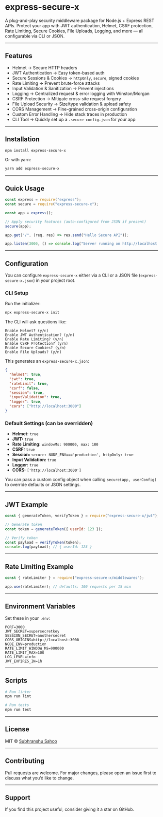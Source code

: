 # express-secure-x

A plug-and-play security middleware package for Node.js + Express REST APIs. Protect your app with JWT authentication, Helmet, CSRF protection, Rate Limiting, Secure Cookies, File Uploads, Logging, and more — all configurable via CLI or JSON.

---

## Features

- Helmet → Secure HTTP headers  
- JWT Authentication → Easy token-based auth  
- Secure Sessions & Cookies → `httpOnly`, `secure`, signed cookies  
- Rate Limiting → Prevent brute-force attacks  
- Input Validation & Sanitization → Prevent injections  
- Logging → Centralized request & error logging with Winston/Morgan  
- CSRF Protection → Mitigate cross-site request forgery  
- File Upload Security → Size/type validation & upload safety  
- CORS Management → Fine-grained cross-origin configuration  
- Custom Error Handling → Hide stack traces in production  
- CLI Tool → Quickly set up a `.secure-config.json` for your app  

---

## Installation

```bash
npm install express-secure-x
```

Or with yarn:

```bash
yarn add express-secure-x
```

---

## Quick Usage

```js
const express = require("express");
const secure = require("express-secure-x");

const app = express();

// Apply security features (auto-configured from JSON if present)
secure(app);

app.get("/", (req, res) => res.send("Hello Secure API"));

app.listen(3000, () => console.log("Server running on http://localhost:3000"));
```

---

## Configuration

You can configure `express-secure-x` either via a CLI or a JSON file (`express-secure-x.json`) in your project root.

### CLI Setup

Run the initializer:

```bash
npx express-secure-x init
```

The CLI will ask questions like:

```
Enable Helmet? (y/n)
Enable JWT Authentication? (y/n)
Enable Rate Limiting? (y/n)
Enable CSRF Protection? (y/n)
Enable Secure Cookies? (y/n)
Enable File Uploads? (y/n)
```

This generates an `express-secure-x.json`:

```json
{
  "helmet": true,
  "jwt": true,
  "rateLimit": true,
  "csrf": false,
  "session": true,
  "inputValidation": true,
  "logger": true,
  "cors": ["http://localhost:3000"]
}
```

### Default Settings (can be overridden)

- **Helmet:** `true`  
- **JWT:** `true`  
- **Rate Limiting:** `windowMs: 900000, max: 100`  
- **CSRF:** `true`  
- **Session:** `secure: NODE_ENV==='production', httpOnly: true`  
- **Input Validation:** `true`  
- **Logger:** `true`  
- **CORS:** `['http://localhost:3000']`

You can pass a custom config object when calling `secure(app, userConfig)` to override defaults or JSON settings.

---

## JWT Example

```js
const { generateToken, verifyToken } = require("express-secure-x/jwt");

// Generate token
const token = generateToken({ userId: 123 });

// Verify token
const payload = verifyToken(token);
console.log(payload); // { userId: 123 }
```

---

## Rate Limiting Example

```js
const { rateLimiter } = require("express-secure-x/middlewares");

app.use(rateLimiter); // defaults: 100 requests per 15 min
```

---

## Environment Variables

Set these in your `.env`:

```env
PORT=3000
JWT_SECRET=supersecretkey
SESSION_SECRET=anothersecret
CORS_ORIGINS=http://localhost:3000
NODE_ENV=production
RATE_LIMIT_WINDOW_MS=900000
RATE_LIMIT_MAX=100
LOG_LEVEL=info
JWT_EXPIRES_IN=1h
```

---

## Scripts

```bash
# Run linter
npm run lint

# Run tests
npm run test
```

---

## License

MIT © [Subhranshu Sahoo](https://github.com/subhranshus-mindfire)

---

## Contributing

Pull requests are welcome. For major changes, please open an issue first to discuss what you’d like to change.

---

## Support

If you find this project useful, consider giving it a star on GitHub.
